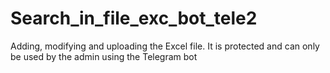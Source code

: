 # Search_in_file_exc_bot_tele2
Adding, modifying and uploading the Excel file. It is protected and can only be used by the admin using the Telegram bot
